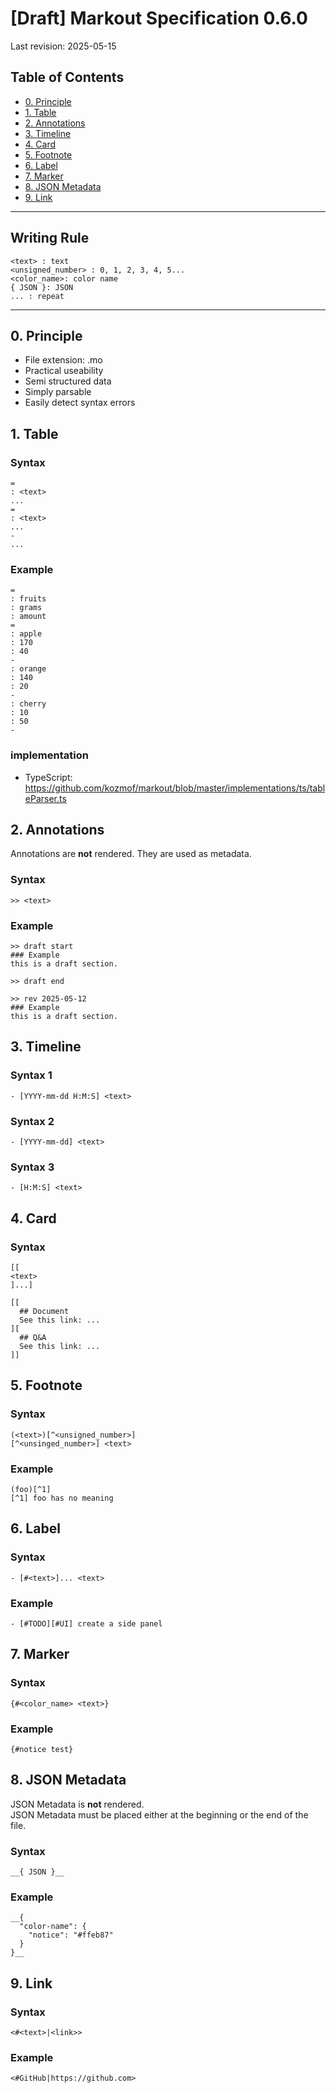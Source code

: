 # [Draft] Markout Specification 0.6.0
Last revision: 2025-05-15

## Table of Contents
- [0. Principle](#0-Principle)
- [1. Table](#1-Table)
- [2. Annotations](#2-Annotations)
- [3. Timeline](#3-Timeline)
- [4. Card](#4-Card)
- [5. Footnote](#5-Footnote)
- [6. Label](#6-Label)
- [7. Marker](#7-Marker)
- [8. JSON Metadata](#8-JSON-Metadata)
- [9. Link](#9-Link)
---

## Writing Rule
```
<text> : text
<unsigned_number> : 0, 1, 2, 3, 4, 5...
<color_name>: color name
{ JSON }: JSON
... : repeat
```
---

## 0. Principle
- File extension: .mo
- Practical useability
- Semi structured data
- Simply parsable
- Easily detect syntax errors


## 1. Table
### Syntax
```
=
: <text>
...
=
: <text>
...
-
...
```
### Example
```
=
: fruits
: grams
: amount
=
: apple
: 170
: 40
-
: orange
: 140
: 20
-
: cherry 
: 10
: 50
-

```

### implementation
- TypeScript: https://github.com/kozmof/markout/blob/master/implementations/ts/tableParser.ts


## 2. Annotations
Annotations are **not** rendered. They are used as metadata.

### Syntax
```
>> <text>
```
### Example
```
>> draft start
### Example
this is a draft section.

>> draft end
```
```
>> rev 2025-05-12
### Example
this is a draft section.
```

## 3. Timeline
### Syntax 1
```
- [YYYY-mm-dd H:M:S] <text>
```

### Syntax 2
```
- [YYYY-mm-dd] <text>
```

### Syntax 3
```
- [H:M:S] <text>
```

## 4. Card
### Syntax
```
[[
<text>
]...]
```
```
[[
  ## Document
  See this link: ...
][
  ## Q&A
  See this link: ...
]]
```
## 5. Footnote 
### Syntax
```
(<text>)[^<unsigned_number>]
[^<unsinged_number>] <text>
```
### Example
```
(foo)[^1]
[^1] foo has no meaning
```

## 6. Label
### Syntax
```
- [#<text>]... <text>
```

### Example
```
- [#TODO][#UI] create a side panel
```

## 7. Marker
### Syntax
```
{#<color_name> <text>}
```
### Example
```
{#notice test}
```

## 8. JSON Metadata
JSON Metadata is **not** rendered.\
JSON Metadata must be placed either at the beginning or the end of the file.
### Syntax
```
__{ JSON }__
```
### Example
```
__{
  "color-name": {
    "notice": "#ffeb87"
  }
}__
```

## 9. Link
### Syntax
```
<#<text>|<link>>
```
### Example
```
<#GitHub|https://github.com>
```
